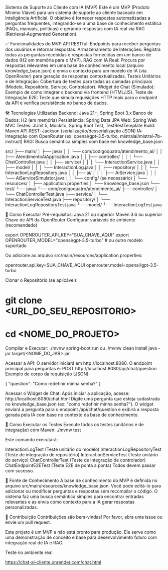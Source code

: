 Sistema de Suporte ao Cliente com IA (MVP)
Este é um MVP (Produto Mínimo Viável) para um sistema de suporte ao cliente baseado em Inteligência Artificial. O objetivo é fornecer respostas automatizadas a perguntas frequentes, integrando-se a uma base de conhecimento estática (FAQs, manuais, políticas) e gerando respostas com IA real via RAG (Retrieval-Augmented Generation).

✅ Funcionalidades do MVP
API RESTful: Endpoints para receber perguntas dos usuários e retornar respostas.
Armazenamento de Interações: Registra todas as perguntas recebidas e respostas fornecidas em um banco de dados (H2 em memória para o MVP).
RAG com IA Real: Procura por respostas relevantes em uma base de conhecimento local (arquivo knowledge_base.json) e envia o contexto para um modelo de IA (via OpenRouter) para geração de respostas contextualizadas.
Testes Unitários e de Integração: Cobertura de testes para todas as camadas principais (Modelo, Repositório, Serviço, Controlador).
Widget de Chat (Simulado): Exemplo de como integrar o backend via frontend (HTML/JS).
Teste de Integração E2E: Teste que simula requisições HTTP reais para o endpoint da API e verifica persistência no banco de dados.


🛠️ Tecnologias Utilizadas
Backend: Java 21+, Spring Boot 3.x
Banco de Dados: H2 (em memória)
Persistência: Spring Data JPA
Web: Spring Web MVC
Testes: JUnit 5, Mockito, Spring Boot Test, TestRestTemplate
Build: Maven
API REST: Jackson (serialização/desserialização JSON)
IA: Integração com OpenRouter (ex: openai/gpt-3.5-turbo, mistralai/mistral-7b-instruct)
RAG: Busca semântica simples com base em knowledge_base.json


src/
├── main/
│   ├── java/
│   │   └── com/codigoquatro/atendimento_ai/
│   │       ├── AtendimentoAiApplication.java
│   │       ├── controller/
│   │       │   └── ChatController.java
│   │       ├── service/
│   │       │   └── InteractionService.java
│   │       ├── model/
│   │       │   └── InteractionLog.java
│   │       ├── repository/
│   │       │   └── InteractionLogRepository.java
│   │       ├── ai/
│   │       │   ├── AiService.java
│   │       │   └── AiServiceSimulator.java
│   │       └── config/ (se necessário)
│   └── resources/
│       ├── application.properties
│       └── knowledge_base.json
└── test/
└── java/
└── com/codigoquatro/atendimento_ai/
├── controller/
│   └── ChatControllerTest.java
├── service/
│   └── InteractionServiceTest.java
├── repository/
│   └── InteractionLogRepositoryTest.java
└── model/
└── InteractionLogTest.java


🚀 Como Executar
Pré-requisitos:
Java 21 ou superior
Maven 3.6 ou superior
Chave de API da OpenRouter
Configurar variáveis de ambiente (recomendado)


export OPENROUTER_API_KEY="SUA_CHAVE_AQUI"
export OPENROUTER_MODEL="openai/gpt-3.5-turbo" # ou outro modelo suportado

Ou adicione ao arquivo src/main/resources/application.properties:

openrouter.api.key=SUA_CHAVE_AQUI
openrouter.model=openai/gpt-3.5-turbo

Clonar o Repositório (se aplicável):
# git clone <URL_DO_SEU_REPOSITORIO>
# cd <NOME_DO_PROJETO>

Compilar e Executar:
./mvnw spring-boot:run
ou
./mvnw clean install
java -jar target/<NOME_DO_JAR>.jar

Acessar a API:
O servidor iniciará em http://localhost:8080.
O endpoint principal para perguntas é: POST http://localhost:8080/api/chat/question
Exemplo de corpo da requisição (JSON):

{
"question": "Como redefinir minha senha?"
}

Acessar o Widget de Chat:
Após iniciar a aplicação, acesse: http://localhost:8080/chat.html
Digite uma pergunta que esteja cadastrada no knowledge_base.json (ex: "como redefinir minha senha?").
O widget enviará a pergunta para o endpoint /api/chat/question e exibirá a resposta gerada pela IA com base no contexto da base de conhecimento.

🧪 Como Executar os Testes
Execute todos os testes (unitários e de integração) com Maven:
./mvnw test

Este comando executará:

InteractionLogTest (Teste unitário do modelo)
InteractionLogRepositoryTest (Teste de integração de repositório)
InteractionServiceTest (Teste unitário do serviço)
ChatControllerTest (Teste de integração de controlador)
ChatEndpointE2ETest (Teste E2E de ponta a ponta)
Todos devem passar com sucesso.

🔌 Fonte de Conhecimento
A base de conhecimento do MVP é definida no arquivo src/main/resources/knowledge_base.json. Você pode editá-lo para adicionar ou modificar perguntas e respostas sem recompilar o código. O sistema faz uma busca semântica simples para encontrar entradas relevantes e as envia como contexto para a IA gerar respostas personalizadas.

🤝 Contribuição
Contribuições são bem-vindas! Por favor, abra uma issue ou envie um pull request.

Este projeto é um MVP e não está pronto para produção. Ele serve como uma demonstração de conceito e base para desenvolvimento futuro com integração real de IA e RAG.

Teste no ambiente real

https://chat-ai-cliente.onrender.com/chat.html